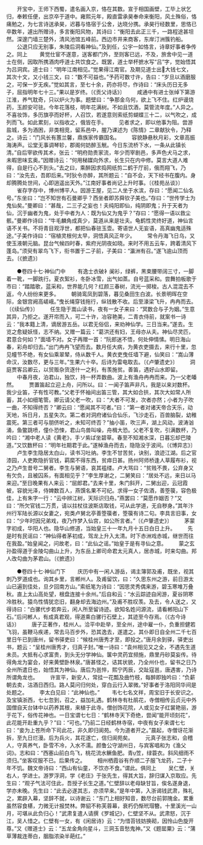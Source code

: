 <!-- { "loadSidebar": true } -->
　　开宝中，王师下西蜀，遣名画入京，恪在其数。宣于相国画壁，工毕上状乞归，奉敕任便，出京卒于道中。雍熙元年，殿直雷承昊奉命来衡阳，风土殊俗，恪痛勉之，为七言诗送承昊，迟暮与恪宿于公舍，达晓分携。承昊行经数里，思恪已卒数年，遽出所赠诗，多言衡阳风物，其诗曰：“衡阳去此正三千，一路程途甚坦然。深邃门墙三楚外，清风池馆五峰前。西边市井来商客，东岸汀洲簇钓船。
　　公退只应无别事，朱陵后洞看神仙。”及到任，公宇一如恪言，诗章好事者争传之。同上
　　黄觉仕宦不遂意，送客都门外，至则客已远，不及，旅舍中见一道士在侧，因取所携酒肉呼道士共饮食之。既罢，道士举杯摭水写“吕”字，觉始悟其为吕洞宾。道士曰：“明年江南相见。”觉果得江南官。及期见道士出大钱七文，其次十文，又小钱三文，曰：“数不可益也。”予药可数寸许，告曰：“岁旦以酒磨服之，可保一岁无疾。”觉如其言，至七十余，药亦将尽，作诗曰：“床头历日无多子，屈指明年七十三。”果以是岁终。〔《贡父诗话》〕
　　咸通中有进士张绰下第游江淮，养气耽奇，只以炉火为事。题壁曰：“争那金乌何，欲上飞不住。红炉谩烧药，玉颜安可驻。今年花落枝，明年花满树。不如且饮酒，莫管流年度。”人异之。不喜妆饰，多历旗亭而好杯，人召饮，若遂意则索纸剪蝴蝶三十二，以气吹之，成列而飞。如此累刻，以指收之，俄皆在手。
　　见者求之，即以他事为阻。尝游盐城，多为酒困，非类相竞，留系邑中，腥乃课述为《陈情》二章献狄令，乃释之。诗云：“门风长有蕙兰馨，鼎族家传霸国名。
　　容貌静悬秋月彩，文章高振海涛声。讼堂无事调琴轸，郡阁何妨醉玉觥。今日东流桥下水，一条从此镇长清。”自后宰欲传其术，张云：“明府勋贵家流，年少而宰剧邑，多声色犬马之求，未暇思味玄奥。”因赠诗云：“何用梯媒向外求，长生只在内中修。莫言大道人难得，自是行心不到头。”去之曰，乘醉因求捣网纸剪二鹤于厅前，俄而翔飞，乃曰：“汝先去，吾即后来。”时狄令亦醉，其所题云：“自不会，天下经书在腹内。身却腾腾处世间，心即逍遥出天外。”江南好事者尚记上升时事。〔《桂苑丛谈》〕
　　雀存字存中，博州博平人。因游王屋，见二人坐于水滨，存曰：“愿闻二仙名号。”东坐曰：“岂不知世有石曼卿乎？西坐者即苏舜钦子美也。”存曰：“世传学士为鬼仙矣。”曼卿曰：“甚哉，二三子之妄也！夫纯阳即仙，纯阴即鬼；升于天者为仙，沉于幽者为鬼，处于中者为人：既为仙又为鬼乎？”存曰：“愿得一语以救尘骸。”曼卿作诗曰：“牛毛麟角成真少，莫道从来是壮夫。龟鹤性灵终好道，神仙言语不关书。不将青目观浮世，都把仙春驻玉壶。寄语世人无妄语，高真幽鬼适殊途。”子美作诗曰：“宿植灵根何太早，洞悟真风正年少。
　　常令丹海飞日乌，又使玉液朝元脑。昆台气候四时春，紫府光阴夜如晓。来时不用五云车，跨着清风下蓬岛。”须臾有翠鸟飞下，衔书置于二子前，子美曰：“瀛洲有召。”遂飞逾山顶而去。〔《摭遗》〕

　　●卷四十七·神仙门中
　　有逸士衣破衤阑衫，绿裤，黑束腰带阔三寸，一脚着一靴，一脚跣行。夏衣絮衫，冬卧冰雪，出气如蒸。自号蓝采和。尝舞拍板歌于市曰：“踏踏歌，蓝采和，世界能几何？红颜三春树，流光一掷梭。古人混混去不返，今人纷纷来更多。
　　朝骑鸾凤到碧落，暮见桑田生白波。长景明晖在空际，金银宫阙高嵯峨。”曳长绳穿钱拖行，纵钱散不收。后至濠梁飞升，冉冉而去。〔《续仙传》〕
　　任生隐于嵩山读书，夜有一女子来曰：“冥数合与子为姻。”生意其异，乃拒之。遂开帘而入，可二十许，冶容艳美，二青衣侍前，就案书一诗云：“我本籍上清，谪居游五岳。以君无俗侣，来劝神仙学。三日当来。”遂去。生览之愈疑妖怪，志不纳。又赠一篇云：“葛洪还有妇，王母亦从夫。神仙尽灵匹，君意合何如？”面墙不对。女子再赠一首：“阮郎迷不悟，何处伸情愫。明日海山春，彩舟却归去。”出门冉冉飞望而去。数月任大病，为黄衣吏摄去，来行十里，忽见幢节不绝，有女仙乘翠辇，侍从数千人。黄衣吏曳任墙下避，仙笑曰：“嵩山薄命汉，汝数尽，更与三年。”生果六十卒。后诗为雷电取去。〔《卢肇遗史》〕
　　洞庭贾客吕卿云，以贸贩杂货逐什一之利，有羡施贫。善笛，遇好山水即留。
　　中春月夜，泊君山，独饮，持一杯弄数曲。波上有渔舟冉冉而来。乃一父老皤然。
　　贾置笛起立迎上舟，问所以。曰：一闻子笛声非凡，我是以来对数杯。我少业笛，子有性可教。”父老于怀袖间出笛三管，其大如合拱，其次大如常人所蓄，其小如细笔管。卿云请父老一吹，曰：“大者不可发，次者亦然；小者为子吹一曲，不知得终否？”卿云曰：“愿闻其不可者。”曰：“第一者对诸天帝合天乐，动天地，坼日月，五星失次。第二者对洞府诸仙合仙乐，飞沙走石，百兽脑裂，幼稚震死。第三者可与朋侪听之，未知可终否？”抽小笛，吹三声，湖上风动，波涛汹涌，鱼鳖跳喷，僮仆恐悚，君山鸟兽叫噪，舟楫大恐。父老不复吹，引满数杯，乃吟曰：“湘中老人读《黄老》，手ソ紫ぱ坐碧草。春至不知湘水深，日暮忘却巴陵道。”又饮数杯曰：“明年社期君于此。”遂棹渔舟而去，隐隐没于波间。〔《博异志》〕
　　卢生李生隐居太白山，读书习吐纳。李生不甘苦贫，诀别，浪迹江湖。后之官漆园，人吏欺隐折官钱，羁縻不得东西，贫瘁日甚。扬州阿师桥逢人草履布衫，视之乃卢生昔号二舅者。李生与舅语，哀其褴缕。卢大骂曰：“贫贱不畏，公弃身又有欠负，且被囚系，有面相见乎？”李生厚谢之，二舅笑曰：“居处不远，来日以马来迎。”至日晚果有人来云：“屈郎君。”去来十里，朱门斜开，二舅出迎，云冠霞帔，容貌光泽，侍婢数百人，燕馔名果不可纪。求得一女子佐酒，善箜篌，容色极佳，上有朱字一行：“云中辨江树，天际识归舟。”燕罢曰：“莫愿作姻否？”又曰：“所欠官钱二万贯，请以拄杖往波斯店取钱，可从此学道，无自秽身。”其年汴州行军陆长源以女妻之，宛类卢舅北亭善箜篌者，箜篌有诗二句。李具言旧事，女曰：“少年时因兄弟戏，夜乃作梦入仙宫，如公所言者。”〔《卢肇遗史》〕
　　茅蒙字初成，华阳人也。隐华山修道，当始皇三十一年九月十五日白日上升。
　　先是时有民谣曰：“神仙得者茅初成，驾龙上升入太清。时下赤洲戏赤城，继世而往在我盈。”始皇闻之，问故老，曰：“此仙之谣。”始皇于是有寻仙之意。
　　蒙之玄孙盈得道于金陵勾曲山上升，为东岳上卿司命君太元真人，居赤城，时来勾曲。邦人改勾曲为茅君山。〔《摭遗》〕

　　●卷四十七·神仙门下
　　庆历中有一闲人游岳，谒主簿郭及甫，既坐，视其刺乃罗道成也。询其乡里，言郴州人。及甫留饮，曰：“久思东州之游，前日游太山已遍到佳处，旦夕回南方山。”索纸笔为诗曰：“因思灵秀偶来游，碧玉寒堆万叠秋。直上太山高处望，根盘连接十余州。”后自和云：“水云踪迹自闲游，夏谷阴寒冷胜秋。猿鸟性情犹恋旧，翻身却去海边州。”及甫不胜叹羡。及去，令人送之，又得诗曰：“白骡代步若奔云，闲人所至留诗迹。欲知名姓问源流，请看郴阳山下石。”后问郴人，有成真君观，得道乘白骡行石壁上，其迹至今存焉。〔《古今诗话》〕
　　唐子正著作，桂州人。洽平中赴举，至全州，途中雇一仆，负重担健若飞羽，虽鞭马疾递，常去马百步外，恐其逸去，遂遣之。其仆即日自全州二千七百里日午已到唐州，留书驿吏曰：“候桂州唐秀才至，即投之。”唐月余到驿，驿吏出书，题云：“呈桂州唐秀才，归真子封。”唯一诗曰：“袁州相见又之全，不遇先生道未员。大抵有心求富贵，到头无分学神仙。箧中灵药宜频施，鼎里丹砂莫妄传。待得角龙为宴会，好来黄壁卧林泉。”唐甚怪之，诘其状貌，乃全州仆也，留书之日乃全州所遣日也，始悟其为神仙。唐后为邕悴，熙宁丙辰，交趾寇邕，唐遇害，乃诗所谓角龙也。
　　许宣平，新安人，常挂一花瓢及曲竹枝，每醉即独吟曰：“负薪朝去卖，沽酒日西归。路人莫问归何处，穿白云行入翠微。”好事者于洛阳同华间是处题之。
　　李太白见曰：“此神仙也。”
　　韦七七名文祥，周宝旧于长安识之。及宝镇浙西，七七忽到，召之，益加礼遇。鹤林寺有杜鹃花，寺僧相传云贞元中外国僧自天台钵中以药养其根，来植于此寺。僧创饰花院，人或见女子红裳艳丽，游于花下，俗传花神也。一日宝谓七七日：“鹤林寺天下奇绝，尝闻“能开顷刻花”，此花能开赴重九乎？”曰：“可也。”乃前二日经鹤林寺宿，中夜有女子来谓七七曰：“妾为上苍所命下司此花，非久即归阆苑。今为道者开之。”晨起，寺僧讶花渐拆，至九日烂漫。后为兵火，其花遂亡，信归阆苑矣。
　　元真子张志和，会稽人，守真养气，卧雪不冷，入水不濡。颜鲁公守湖州日，与宾客唱和为《渔父词》。志和曰：“西塞山前白鸟飞，桃花流水鳜鱼肥。青笠，绿蓑衣。斜风细雨不须归。”坐客叹服不已。后果传之。
　　相州栖霞谷有乔顺二子服飞龙药，二子十年不饥。魏文帝诗曰：“西山有仙童，不饮亦不食。”谓此。俱同上
　　吴仁壁，关右人，学进士。游罗浮洞，学《老庄》于张先生，得其大旨，辞归谋入京取应。先生曰：“观子气法可住此，吾授子长生之道。”仁壁辞以老母缺甘旨，俟名遂身退，学亦未晚。先生曰：“此去必遂其志，亦须早来。”是年中第，入浙谒钱武肃，殊礼之，累辟入幕，坚辞不就，以诗谢云：“东门上相好知音，数尽台前郭隗金。累重虽然容食椹，力微无计报焚林。弊貂不称芙蓉幕，衰朽仍惭玳瑁簪。十里溪光一山月，可堪从此负归心！”武肃复遣人请撰《罗城记》，仁壁坚不从。武肃怒，沉于江，吴人惜之。仁壁有一女，有《闲居诗》云：“为惜苔钱妨换砌，因怜山色旋开尊。”又《赠道士》云：“五龙金角向星斗，三洞玉音愁鬼神。”又《题罂粟》云：“蒲草薄裁连蒂白，胭脂浓染半葩红。”
